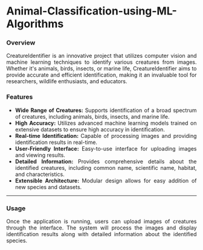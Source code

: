 # Animal-Classification-using-ML-Algorithms

### Overview
<div align="justify">
CreatureIdentifier is an innovative project that utilizes computer vision and machine learning techniques to identify various creatures from images. Whether it's animals, birds, insects, or marine life, CreatureIdentifier aims to provide accurate and efficient identification, making it an invaluable tool for researchers, wildlife enthusiasts, and educators.
</div>

### Features
<div align="justify">
  <ul>
    <li> 
      <b> Wide Range of Creatures: </b> 
      <span>Supports identification of a broad spectrum of creatures, including animals, birds, insects, and marine life.</span>
    </li>
    <li>
      <b>High Accuracy: </b>
      <span>Utilizes advanced machine learning models trained on extensive datasets to ensure high accuracy in identification.</span>
    </li>
    <li>
      <b>Real-time Identification: </b>
      <span>Capable of processing images and providing identification results in real-time.</span>
    </li>
    <li>
      <b>User-Friendly Interface: </b>
      <span>Easy-to-use interface for uploading images and viewing results.</span>
    </li>
    <li>
      <b>Detailed Information: </b>
      <span>Provides comprehensive details about the identified creatures, including common name, scientific name, habitat, and characteristics.</span>
    </li>
    <li>
      <b>Extensible Architecture: </b>
      <span>Modular design allows for easy addition of new species and datasets.</span>
    </li>
  </ul>
</div>
<hr />

### Usage
<div align="justify">
Once the application is running, users can upload images of creatures through the interface. The system will process the images and display identification results along with detailed information about the identified species.
</div>
